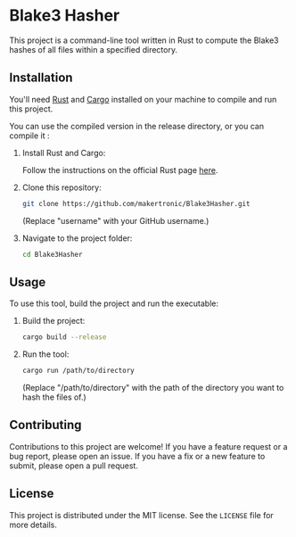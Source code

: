 # Blake3 Hasher

This project is a command-line tool written in Rust to compute the Blake3 hashes of all files within a specified directory.

## Installation

You'll need [Rust](https://www.rust-lang.org/tools/install) and [Cargo](https://doc.rust-lang.org/cargo/getting-started/installation.html) installed on your machine to compile and run this project.

You can use the compiled version in the release directory, or you can compile it : 

1. Install Rust and Cargo:

    Follow the instructions on the official Rust page [here](https://www.rust-lang.org/tools/install).

2. Clone this repository:

    ```bash
    git clone https://github.com/makertronic/Blake3Hasher.git
    ```

    (Replace "username" with your GitHub username.)

3. Navigate to the project folder:

    ```bash
    cd Blake3Hasher
    ```


## Usage

To use this tool, build the project and run the executable:

1. Build the project:

    ```bash
    cargo build --release
    ```

2. Run the tool:

    ```bash
    cargo run /path/to/directory
    ```

    (Replace "/path/to/directory" with the path of the directory you want to hash the files of.)

## Contributing

Contributions to this project are welcome! If you have a feature request or a bug report, please open an issue. If you have a fix or a new feature to submit, please open a pull request.

## License

This project is distributed under the MIT license. See the `LICENSE` file for more details.
